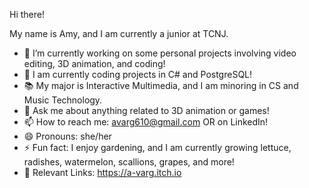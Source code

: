 Hi there!

My name is Amy, and I am currently a junior at TCNJ.

- 🔭 I’m currently working on some personal projects involving video editing, 3D animation, and coding!
- 🌱 I am currently coding projects in C# and PostgreSQL!
- 📚 My major is Interactive Multimedia, and I am minoring in CS and Music Technology.
- 💬 Ask me about anything related to 3D animation or games!
- 📫 How to reach me: avarg610@gmail.com OR on LinkedIn!
- 😄 Pronouns: she/her
- ⚡ Fun fact: I enjoy gardening, and I am currently growing lettuce, radishes, watermelon, scallions, grapes, and more!
- 🔗 Relevant Links: https://a-varg.itch.io

